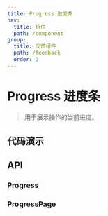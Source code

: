 ```yaml
---
title: Progress 进度条
nav:
  title: 组件
  path: /component
group:
  title: 反馈组件
  path: /feedback
  order: 2
---
```


# Progress 进度条

> 用于展示操作的当前进度。

## 代码演示

<code src="./__fixtures__/basic.tsx"></code>

## API

### Progress

<API hideTitle src="./progress.tsx"></API>

### ProgressPage

<API hideTitle src="./progress-page.tsx"></API>
